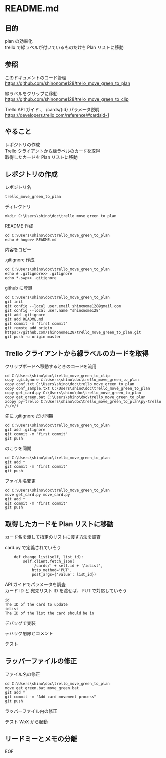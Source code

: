  
# README.md  
  
## 目的  
  
plan の効率化  
trello で緑ラベルが付いているものだけを Plan リストに移動  
  
## 参照  
  
このドキュメントのコード管理  
https://github.com/shinonome128/trello_move_green_to_plan  
  
緑ラベルをクリップに移動  
https://github.com/shinonome128/trello_move_green_to_clip  
  
Trello API ガイド 、 /cards/{id} パラメータ説明  
https://developers.trello.com/reference/#cardsid-1  
  
## やること  
  
レポジトリの作成  
Trello クライアントから緑ラベルのカードを取得  
取得したカードを Plan リストに移動  
  
## レポジトリの作成  
  
レポジトリ名  
```  
trello_move_green_to_plan  
```  
  
ディレクトリ  
```  
mkdir C:\Users\shino\doc\trello_move_green_to_plan  
```  
  
README 作成  
```  
cd C:\Users\shino\doc\trello_move_green_to_plan  
echo # hoge>> README.md  
```  
内容をコピー  
  
.gitignore 作成  
```  
cd C:\Users\shino\doc\trello_move_green_to_plan  
echo # .gitignore>> .gitignore  
echo *.swp>> .gitignore  
```  
  
github に登録  
```  
cd C:\Users\shino\doc\trello_move_green_to_plan  
git init  
git config --local user.email shinonome128@gmail.com  
git config --local user.name "shinonome128"  
git add .gitignore  
git add README.md  
git commit -m "first commit"  
git remote add origin https://github.com/shinonome128/trello_move_green_to_plan.git  
git push -u origin master  
```  
  
## Trello クライアントから緑ラベルのカードを取得  
  
クリップボードへ移動するときのコードを流用  
  
```  
cd C:\Users\shino\doc\trello_move_green_to_clip  
copy .gitignore C:\Users\shino\doc\trello_move_green_to_plan  
copy conf.txt C:\Users\shino\doc\trello_move_green_to_plan  
copy conf_sample.txt C:\Users\shino\doc\trello_move_green_to_plan  
copy get_card.py C:\Users\shino\doc\trello_move_green_to_plan  
copy get_green.bat C:\Users\shino\doc\trello_move_green_to_plan  
xcopy py-trello C:\Users\shino\doc\trello_move_green_to_plan\py-trello /s/e/i  
```  
  
先に .gitignore だけ同期  
```  
cd C:\Users\shino\doc\trello_move_green_to_plan  
git add .gitignore  
git commit -m "first commit"  
git push  
```  
  
のこりを同期  
```  
cd C:\Users\shino\doc\trello_move_green_to_plan  
git add *  
git commit -m "first commit"  
git push  
```  
  
ファイル名変更  
```  
cd C:\Users\shino\doc\trello_move_green_to_plan  
move get_card.py move_card.py  
git add *  
git commit -m "first commit"  
git push  
```  
  
## 取得したカードを Plan リストに移動  
  
カード名を渡して指定のリストに渡す方法を調査  
  
card.py で定義されていそう  
```  
    def change_list(self, list_id):  
        self.client.fetch_json(  
            '/cards/' + self.id + '/idList',  
            http_method='PUT',  
            post_args={'value': list_id})  
```  
  
API ガイドでパラメータを調査  
カード ID と 宛先リスト ID を渡せば、 PUT で対応していそう  
```  
id  
The ID of the card to update  
idList  
The ID of the list the card should be in  
```  

デバッグで実装  
  
デバッグ削除とコメント 

テスト

## ラッパーファイルの修正

ファイル名の修正
```
cd C:\Users\shino\doc\trello_move_green_to_plan
move get_green.bat move_green.bat
git add *
git commit -m "Add card movement process"
git push
```

ラッパーファイル内の修正

テスト
WoX から起動

## リードミーとメモの分離

EOF  
